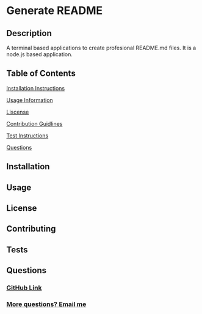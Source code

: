 # Generate README

## Description

A terminal based applications to create profesional README.md files. It is a node.js based application.

## Table of Contents

[Installation Instructions](#installation)

[Usage Information](#usage)

[Liscense](#liscense)

[Contribution Guidlines](#contributing)

[Test Instructions](#tests)

[Questions](#questions)

## Installation

## Usage

## License

###

## Contributing

## Tests

## Questions

### <a href="https://github.com/palmersola" target="_blank">GitHub Link</a>

### <a href="mailto:pfunkaloo13@gmail.com" target="_blank">More questions? Email me</a>
